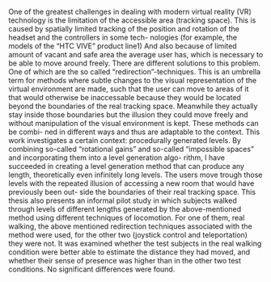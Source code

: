 One of the greatest challenges in dealing with modern virtual reality (VR) technology is
the limitation of the accessible area (tracking space). This is caused by spatially limited
tracking of the position and rotation of the headset and the controllers in some tech-
nologies (for example, the models of the “HTC VIVE” product line1) And also because
of limited amount of vacant and safe area the average user has, which is necessary to
be able to move around freely. There are different solutions to this problem. One of
which are the so called “redirection”-techniques. This is an umbrella term for methods
where subtle changes to the visual representation of the virtual environment are made,
such that the user can move to areas of it that would otherwise be inaccessable because
they would be located beyond the boundaries of the real tracking space. Meanwhile
they actually stay inside those boundaries but the illusion they could move freely and
without manipulation of the visual environment is kept. These methods can be combi-
ned in different ways and thus are adaptable to the context. This work investigates a
certain context: procedurally generated levels. By combining so-called “rotational gains”
and so-called “impossible spaces” and incorporating them into a level generation algo-
rithm, I have succeeded in creating a level generation method that can produce any
length, theoretically even infinitely long levels. The users move trough those levels with
the repeated illusion of accessing a new room that would have previously been out-
side the boundaries of their real tracking space. This thesis also presents an informal
pilot study in which subjects walked through levels of different lengths generated by
the above-mentioned method using different techniques of locomotion. For one of them,
real walking, the above mentioned redirection techniques associated with the method
were used, for the other two (joystick control and teleportation) they were not. It was
examined whether the test subjects in the real walking condition were better able to
estimate the distance they had moved, and whether their sense of presence was higher
than in the other two test conditions. No significant differences were found.
